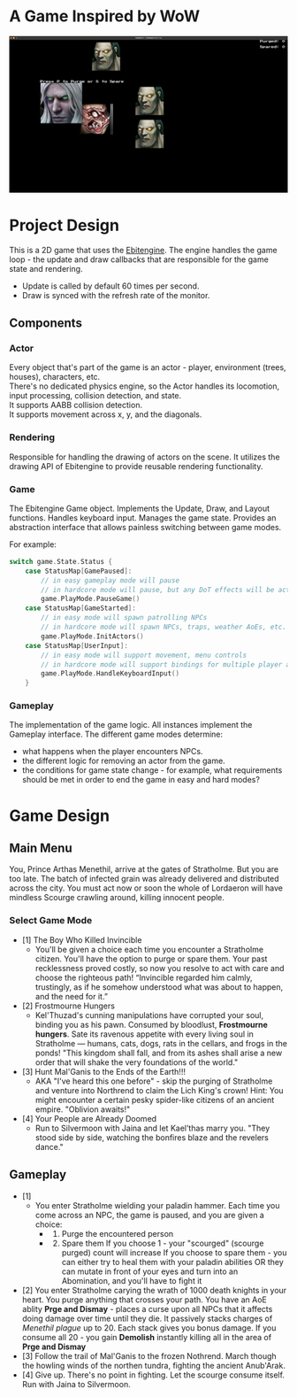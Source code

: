 # A Game Inspired by WoW
![](https://github.com/venetak/goscourgehunt/blob/main/demo.PNG)

# Project Design

This is a 2D game that uses the [Ebitengine](https://ebitengine.org). The engine handles the game loop - the update and draw callbacks that are responsible for the game state and rendering.
- Update is called by default 60 times per second.
- Draw is synced with the refresh rate of the monitor.

## Components

### Actor
Every object that's part of the game is an actor - player, environment (trees, houses), characters, etc.  
There's no dedicated physics engine, so the Actor handles its locomotion, input processing, collision detection, and state.  
It supports AABB collision detection.  
It supports movement across x, y, and the diagonals.

### Rendering
Responsible for handling the drawing of actors on the scene. It utilizes the drawing API of Ebitengine to provide reusable rendering functionality.

### Game
The Ebitengine Game object. Implements the Update, Draw, and Layout functions. Handles keyboard input. Manages the game state. Provides an abstraction interface that allows painless switching between game modes.

For example:
```go
switch game.State.Status {
    case StatusMap[GamePaused]:
        // in easy gameplay mode will pause
        // in hardcore mode will pause, but any DoT effects will be active... 
        game.PlayMode.PauseGame()
    case StatusMap[GameStarted]:
        // in easy mode will spawn patrolling NPCs
        // in hardcore mode will spawn NPCs, traps, weather AoEs, etc.
        game.PlayMode.InitActors()
    case StatusMap[UserInput]:
        // in easy mode will support movement, menu controls
        // in hardcore mode will support bindings for multiple player abilities
        game.PlayMode.HandleKeyboardInput()
    }
```

### Gameplay
The implementation of the game logic. All instances implement the Gameplay interface. The different game modes determine:
- what happens when the player encounters NPCs.
- the different logic for removing an actor from the game.
- the conditions for game state change - for example, what requirements should be met in order to end the game in easy and hard modes?

# Game Design

## Main Menu
You, Prince Arthas Menethil, arrive at the gates of Stratholme. But you are too late. The batch of infected grain was already delivered and distributed across the city. You must act now or soon the whole of Lordaeron will have mindless Scourge crawling around, killing innocent people.
### Select Game Mode
- [1] The Boy Who Killed Invincible
    - You'll be given a choice each time you encounter a Stratholme citizen. You'll have the option to purge or spare them.
    Your past recklessness proved costly, so now you resolve to act with care and choose the righteous path!
    “Invincible regarded him calmly, trustingly, as if he somehow understood what was about to happen, and the need for it.”  
- [2] Frostmourne Hungers
    - Kel'Thuzad's cunning manipulations have corrupted your soul, binding you as his pawn. Consumed by bloodlust, **Frostmourne hungers**. Sate its ravenous appetite with every living soul in Stratholme — humans, cats, dogs, rats in the cellars, and frogs in the ponds! "This kingdom shall fall, and from its ashes shall arise a new order that will shake the very foundations of the world."
- [3] Hunt Mal'Ganis to the Ends of the Earth!!!
    - AKA "I've heard this one before" - skip the purging of Stratholme and venture into Northrend to claim the Lich King's crown! Hint: You might encounter a certain pesky spider-like citizens of an ancient empire. "Oblivion awaits!" 
- [4] Your People are Already Doomed
    - Run to Silvermoon with Jaina and let Kael’thas marry you. "They stood side by side, watching the bonfires blaze and the revelers dance."

## Gameplay
 - [1]
    - You enter Stratholme wielding your paladin hammer. Each time you come across an NPC, the game is paused, and you are given a choice:
        - 1. Purge the encountered person
        - 2. Spare them
    If you choose 1 - your "scourged" (scourge purged) count will increase
    If you choose to spare them - you can either try to heal them with your paladin abilities
                                 OR they can mutate in front of your eyes and turn into an Abomination, and you'll have to fight it
 - [2] You enter Stratholme carying the wrath of 1000 death knights in your heart. You purge anything that crosses your path. You have an AoE ablity **Prge and Dismay** - places a curse upon all NPCs that it affects doing damage over time until they die. It passively stacks charges of *Menethil plague* up to 20. Each stack gives you bonus damage. If you consume all 20 - you gain **Demolish** instantly killing all in the area of **Prge and Dismay**
 - [3] Follow the trail of Mal'Ganis to the frozen Nothrend. March though the howling winds of the northen tundra, fighting the ancient Anub'Arak.
 - [4] Give up. There's no point in fighting. Let the scourge consume itself. Run with Jaina to Silvermoon.